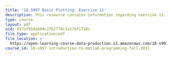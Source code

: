 ```yaml
---
title: '18.S997 Basic Plotting: Exercise 11'
description: This resource contains information regarding exercise 11.
type: course
layout: pdf
uid: 857af918a604c276277dc1a27ef1718c
file_type: application/pdf
file_location: >-
  https://open-learning-course-data-production.s3.amazonaws.com/18-s997-introduction-to-matlab-programming-fall-2011/857af918a604c276277dc1a27ef1718c_MIT18_S997F11_Exercise_11.pdf
course_id: 18-s997-introduction-to-matlab-programming-fall-2011
---
```

